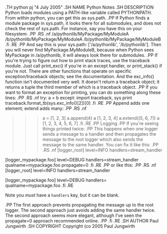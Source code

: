 .TH python pj "4 July 2005"
.SH NAME
Python Notes
.SH DESCRIPTION
Python loads modules using a PATH-like variable called PYTHONPATH. From within python, you can get this as sys.path.
.PP
If Python finds a module package in sys.path, it looks there for all submodules, and does not check the rest of sys.path. For instance, say you have this on your filesystem:
.PP
.RS
.nf
/a/pythonlib/MyPackage/MyModuleA
/b/pythonlib/MyPackage/MyModuleA
/b/pythonlib/MyPackage/MyModuleB
.fi
.RE
.PP
And say this is your sys.path: ['/a/pythonlib', '/b/pythonlib']. Then you will never find MyPackage.MyModuleB, because when Python sees MyPackage in /a/pythonlib, it will always look there for submodules.
.PP
If you're trying to figure out how to print stack traces, use the traceback module. Just call print_exc() if you're in an except handler, or print_stack() if you're not. There are other functions that operate on specific exception/traceback objects; see the documentation. And the exc_info() function isn't documented very well. It doesn't return a traceback object; it returns a tuple the third member of which is a traceback object.
.PP
If you want to format an exception for printing, you can do something along these lines:
.PP
.RS
.nf
try:
    a = b
except:
    import traceback, sys
    print traceback.format_tb(sys.exc_info()[2])[0]
.fi
.RE
.PP
Append adds one element; extend adds many:
.PP
.RS
.nf
>>> a = [1, 2, 3]
>>> a.append(4)
>>> a
[1, 2, 3, 4]
>>> a.extend((5, 6, 7))
>>> a
[1, 2, 3, 4, 5, 6, 7]
.fi
.RE
.PP
Logging
.PP
If you're seeing things printed twice:
.PP
This happens when one logger sends a message to a handler
and then propagates the message to the root logger which also sends the message to the same handler.
You can fix it like this:
.PP
.RS
.nf
[logger_root]
level=INFO
handlers=stream_handler

[logger_mypackage.foo]
level=DEBUG
handlers=stream_handler
qualname=mypackage.foo
propagate=0
.fi
.RE
.PP
or like this:
.PP
.RS
.nf
[logger_root]
level=INFO
handlers=stream_handler

[logger_mypackage.foo]
level=DEBUG
handlers=
qualname=mypackage.foo
.fi
.RE

Note you *must* have a `handlers` key, but it can be blank.

.PP
The first approach prevents propagating the message up to the root logger.
The second approach just avoids adding the same handler twice.
The second approach seems more elegant,
although I've seen the propagate=0 approach recommended online.
.PP
.fi
.RE
.SH AUTHOR
Paul Jungwirth
.SH COPYRIGHT
Copyright \(co 2005 Paul Jungwirth
